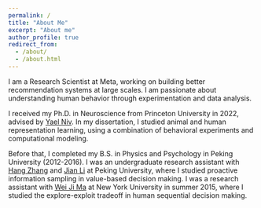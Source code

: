 ```yaml
---
permalink: /
title: "About Me"
excerpt: "About me"
author_profile: true
redirect_from: 
  - /about/
  - /about.html
---
```


I am a Research Scientist at Meta, working on building better recommendation systems at large scales. I am passionate about understanding human behavior through experimentation and data analysis.

I received my Ph.D. in Neuroscience from Princeton University in 2022, advised by [Yael Niv](https://nivlab.princeton.edu/). In my dissertation, I studied animal and human representation learning, using a combination of behavioral experiments and computational modeling.

Before that, I completed my B.S. in Physics and Psychology in Peking University (2012-2016). I was an undergraduate research assistant with [Hang Zhang](https://mgv.pku.edu.cn/english/people/lbd/sopacs/220156.htm) and [Jian Li](https://scholar.google.com/citations?user=IBegxO0AAAAJ&hl=en) at Peking University, where I studied proactive information sampling in value-based decision making. I was a research assistant with [Wei Ji Ma](http://www.cns.nyu.edu/malab/) at New York University in summer 2015, where I studied the explore-exploit tradeoff in human sequential decision making.

